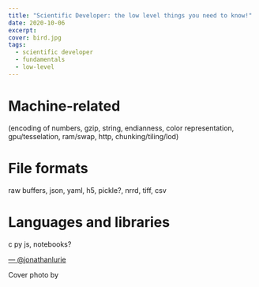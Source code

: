```yaml
---
title: "Scientific Developer: the low level things you need to know!"
date: 2020-10-06
excerpt: 
cover: bird.jpg
tags:
  - scientific developer
  - fundamentals
  - low-level
---
```


# Machine-related
(encoding of numbers, gzip, string, endianness, color representation, gpu/tesselation, ram/swap, http, chunking/tiling/lod)

# File formats
raw buffers, json, yaml, h5, pickle?, nrrd, tiff, csv

# Languages and libraries
c py js, notebooks?



[— @jonathanlurie](https://twitter.com/jonathanlurie)

Cover photo by []()